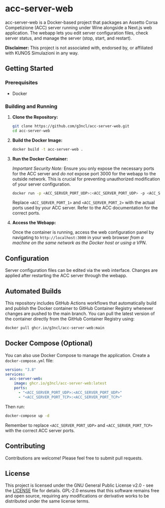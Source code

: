 # acc-server-web

acc-server-web is a Docker-based project that packages an Assetto Corsa Competizione (ACC) server running under Wine alongside a Next.js web application. The webapp lets you edit server configuration files, check server status, and manage the server (stop, start, and restart).

**Disclaimer:** This project is not associated with, endorsed by, or affiliated with KUNOS Simulazioni in any way.

## Getting Started

### Prerequisites

- Docker

### Building and Running

1.  **Clone the Repository:**

    ```sh
    git clone https://github.com/g3ncl/acc-server-web.git
    cd acc-server-web
    ```

2.  **Build the Docker Image:**

    ```sh
    docker build -t acc-server-web .
    ```

3.  **Run the Docker Container:**

    _Important Security Note:_ Ensure you only expose the necessary ports for the ACC server and _do not_ expose port 3000 for the webapp to the outside network. This is crucial for preventing unauthorized modification of your server configuration.

    ```sh
    docker run -p <ACC_SERVER_PORT_UDP>:<ACC_SERVER_PORT_UDP> -p <ACC_SERVER_PORT_TCP>:<ACC_SERVER_PORT_TCP> -d acc-server-web
    ```

    Replace `<ACC_SERVER_PORT_1>` and `<ACC_SERVER_PORT_2>` with the actual ports used by your ACC server. Refer to the ACC documentation for the correct ports.

4.  **Access the Webapp:**

    Once the container is running, access the web configuration panel by navigating to `http://localhost:3000` in your web browser _from a machine on the same network as the Docker host or using a VPN_.

## Configuration

Server configuration files can be edited via the web interface. Changes are applied after restarting the ACC server through the webapp.

## Automated Builds

This repository includes GitHub Actions workflows that automatically build and publish the Docker container to GitHub Container Registry whenever changes are pushed to the main branch. You can pull the latest version of the container directly from the GitHub Container Registry using:

```sh
docker pull ghcr.io/g3ncl/acc-server-web:main
```

## Docker Compose (Optional)

You can also use Docker Compose to manage the application. Create a `docker-compose.yml` file:

```yaml
version: "3.8"
services:
  acc-server-web:
    image: ghcr.io/g3ncl/acc-server-web:latest
    ports:
      - "<ACC_SERVER_PORT_UDP>:<ACC_SERVER_PORT_UDP>"
      - "<ACC_SERVER_PORT_TCP>:<ACC_SERVER_PORT_TCP>"
```

Then run:

```sh
docker-compose up -d
```

Remember to replace `<ACC_SERVER_PORT_UDP>` and `<ACC_SERVER_PORT_TCP>` with the correct ACC server ports.

## Contributing

Contributions are welcome! Please feel free to submit pull requests.

## License

This project is licensed under the GNU General Public License v2.0 - see the [LICENSE](LICENSE) file for details. GPL-2.0 ensures that this software remains free and open source, requiring any modifications or derivative works to be distributed under the same license terms.
